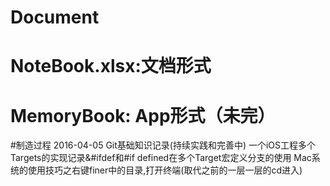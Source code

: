 # Document
# NoteBook.xlsx:文档形式
# MemoryBook: App形式（未完）

#制造过程
2016-04-05 Git基础知识记录(持续实践和完善中)
           一个iOS工程多个Targets的实现记录&#ifdef和#if defined在多个Target宏定义分支的使用
           Mac系统的使用技巧之右键finer中的目录,打开终端(取代之前的一层一层的cd进入)
